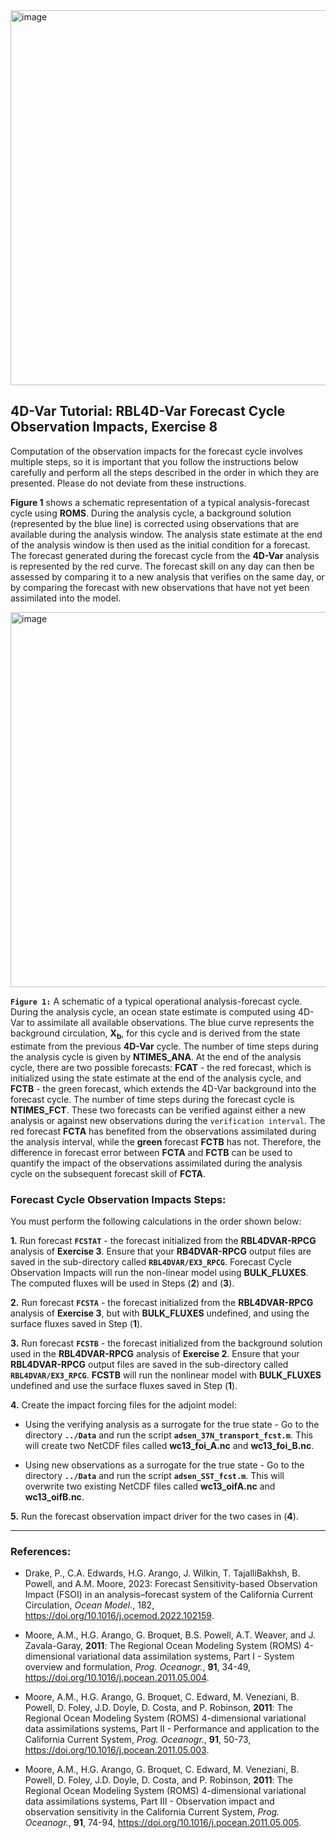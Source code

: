 <img width="600" alt="image" src="https://github.com/myroms/roms_test/assets/23062912/ad6a7ef1-1fed-4b2e-96b9-9c53615b9333">

## 4D-Var Tutorial: RBL4D-Var Forecast Cycle Observation Impacts, Exercise 8

Computation of the observation impacts for the forecast cycle involves
multiple steps, so it is important that you follow the instructions
below carefully and perform all the steps described in the order in
which they are presented. Please do not deviate from these instructions.

**Figure 1** shows a schematic representation of a typical analysis-forecast
cycle using **ROMS**. During the analysis cycle, a background solution
(represented by the blue line) is corrected using observations that are
available during the analysis window. The analysis state estimate at the
end of the analysis window is then used as the initial condition for a forecast.
The forecast generated during the forecast cycle from the **4D-Var** analysis
is represented by the red curve. The forecast skill on any day can then be
assessed by comparing it to a new analysis that verifies on the same day,
or by comparing the forecast with new observations that have not yet
been assimilated into the model.

<img width="600" alt="image" src="https://github.com/myroms/roms_test/assets/23062912/e6e46069-f78a-4ffb-967f-4f45bf6960d2"> 

**`Figure 1:`** A schematic of a typical operational analysis-forecast cycle. 
During the analysis cycle, an ocean state estimate is computed using
4D-Var to assimilate all available observations. The blue curve represents
the background circulation, **X<sub>b</sub>**, for this cycle and is derived
from the state estimate from the previous **4D-Var** cycle. The number of 
time steps during the analysis cycle is given by **NTIMES_ANA**. At the end of
the analysis cycle, there are two possible forecasts: **FCAT** - the red forecast,
which is initialized using the state estimate at the end of the analysis cycle,
and **FCTB** - the green forecast, which extends the 4D-Var background into the
forecast cycle. The number of time steps during the forecast cycle is **NTIMES_FCT**.
These two forecasts can be verified against either a new analysis or against
new observations during the `verification interval`. The red forecast **FCTA** has
benefited from the observations assimilated during the analysis interval, while
the **green** forecast **FCTB** has not. Therefore, the difference in forecast
error between **FCTA** and **FCTB** can be used to quantify the impact of the 
observations assimilated during the analysis cycle on the subsequent forecast
skill of **FCTA**.

### Forecast Cycle Observation Impacts Steps:

You must perform the following calculations in the order shown below:

**1.** Run forecast **`FCSTAT`** - the forecast initialized from the **RBL4DVAR-RPCG** analysis
       of **Exercise 3**. Ensure that your **RB4DVAR-RPCG** output files are saved in the
       sub-directory called **`RBL4DVAR/EX3_RPCG`**. Forecast Cycle Observation Impacts will
       run the non-linear model using **BULK_FLUXES**. The computed fluxes will be used in
       Steps (**2**) and (**3**).

**2.** Run forecast **`FCSTA`** - the forecast initialized from the **RBL4DVAR-RPCG** analysis
       of **Exercise 3**, but with **BULK_FLUXES** undefined, and using the surface fluxes
       saved in Step (**1**).

**3.** Run forecast **`FCSTB`** - the forecast initialized from the background solution used
       in the **RBL4DVAR-RPCG** analysis of **Exercise 2**. Ensure that your **RBL4DVAR-RPCG**
       output files are saved in the sub-directory called **`RBL4DVAR/EX3_RPCG`**. **FCSTB**
       will run the nonlinear model with **BULK_FLUXES** undefined and use the surface fluxes
       saved in Step (**1**).

**4.** Create the impact forcing files for the adjoint model:

   - Using the verifying analysis as a surrogate for the true state -
     Go to the directory **`../Data`** and run the script **`adsen_37N_transport_fcst.m`**.
     This will create two NetCDF files called **wc13_foi_A.nc** and **wc13_foi_B.nc**.

   - Using new observations as a surrogate for the true state -
     Go to the directory **`../Data`** and run the script **`adsen_SST_fcst.m`**.
     This will overwrite two existing NetCDF files called **wc13_oifA.nc** and
     **wc13_oifB.nc**.

**5.** Run the forecast observation impact driver for the two cases in (**4**).

---

### References:

- Drake, P., C.A. Edwards, H.G. Arango, J. Wilkin, T. TajalliBakhsh, B. Powell,
  and A.M. Moore, 2023: Forecast Sensitivity-based Observation Impact (FSOI)
  in an analysis–forecast system of the California Current Circulation, *Ocean
  Model.*, 182, https://doi.org/10.1016/j.ocemod.2022.102159.

- Moore, A.M., H.G. Arango, G. Broquet, B.S. Powell, A.T. Weaver,
  and J. Zavala-Garay, **2011**: The Regional Ocean Modeling System
  (ROMS)  4-dimensional variational data assimilation systems,
  Part I - System overview and formulation, *Prog. Oceanogr.*,
  **91**, 34-49, https://doi.org/10.1016/j.pocean.2011.05.004.

- Moore, A.M., H.G. Arango, G. Broquet, C. Edward, M. Veneziani,
  B. Powell, D. Foley, J.D. Doyle, D. Costa, and P. Robinson,
  **2011**: The Regional Ocean Modeling System (ROMS) 4-dimensional
  variational data assimilations systems, Part II - Performance
  and application to the California Current System, *Prog.
  Oceanogr.*, **91**, 50-73, 
  https://doi.org/10.1016/j.pocean.2011.05.003.

- Moore, A.M., H.G. Arango, G. Broquet, C. Edward, M. Veneziani,
  B. Powell, D. Foley, J.D. Doyle, D. Costa, and P. Robinson,
  **2011**: The Regional Ocean Modeling System (ROMS) 4-dimensional
  variational data assimilations systems, Part III - Observation
  impact and observation sensitivity in the California Current
  System, *Prog. Oceanogr.*, **91**, 74-94,
  https://doi.org/10.1016/j.pocean.2011.05.005.

